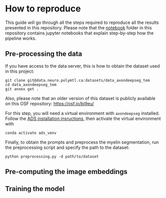 # How to reproduce
This guide will go through all the steps required to reproduce all the results presented in this repository. 
Please note that the [notebook](https://github.com/brainhack-school2023/collin_project/tree/8127ee663a190492ff8954503a65e36b4e198e9f/notebook) folder in this repository contains jupyter notebooks that explain step-by-step how the pipeline works.

## Pre-processing the data
If you have access to the data server, this is how to obtain the dataset used in this project:
```
git clone git@data.neuro.polymtl.ca:datasets/data_axondeepseg_tem
cd data_axondeepseg_tem
git annex get .
```
Also, please note that an older version of this dataset is publicly available on this OSF repository: https://osf.io/bj9eu/

For this step, you will need a virtual environment with `axondeepseg` installed. Follow the [ADS installation insructions](https://axondeepseg.readthedocs.io/en/latest/documentation.html#installation), then activate the virtual environment with
```
conda activate ads_venv
```
Finally, to obtain the prompts and preprocess the myelin segmentation, run the preprocessing script and specify the path to the dataset:
```
python preprocessing.py -d path/to/dataset
```

## Pre-computing the image embeddings

## Training the model
